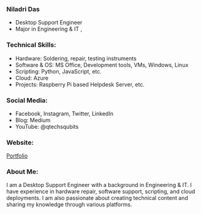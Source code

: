 ### Niladri Das

- Desktop Support Engineer ‍
- Major in Engineering & IT ,

### Technical Skills:

- Hardware: Soldering, repair, testing instruments
- Software & OS: MS Office, Development tools, VMs, Windows, Linux
- Scripting: Python, JavaScript, etc.
- Cloud: Azure
- Projects: Raspberry Pi based Helpdesk Server, etc.

### Social Media:

- Facebook, Instagram, Twitter, LinkedIn
- Blog: Medium
- YouTube: @qtechsqubits

### Website: 

[Portfolio](https://niladrigithub.github.io)

### About Me:

I am a Desktop Support Engineer with a background in Engineering & IT. I have experience in hardware repair, software support, scripting, and cloud deployments. I am also passionate about creating technical content and sharing my knowledge through various platforms.
